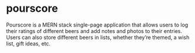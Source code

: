 # pourscore
Pourscore is a MERN stack single-page application that allows users to log their ratings of different beers and add notes and photos to their entries. Users can also store different beers in lists, whether they’re themed, a wish list, gift ideas, etc. 
